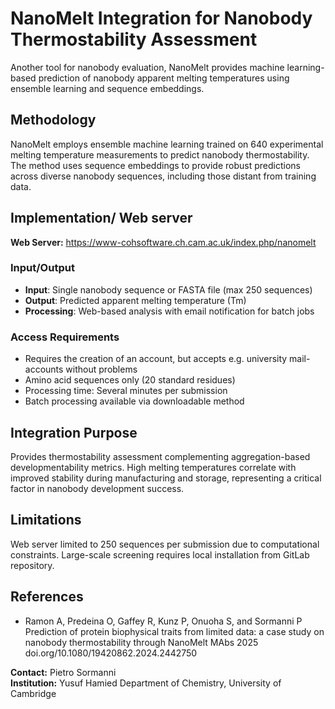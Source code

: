 # NanoMelt Integration for Nanobody Thermostability Assessment

Another tool for nanobody evaluation, NanoMelt provides machine learning-based prediction of nanobody apparent melting temperatures using ensemble learning and sequence embeddings.

## Methodology

NanoMelt employs ensemble machine learning trained on 640 experimental melting temperature measurements to predict nanobody thermostability. The method uses sequence embeddings to provide robust predictions across diverse nanobody sequences, including those distant from training data.

## Implementation/ Web server

**Web Server:** https://www-cohsoftware.ch.cam.ac.uk/index.php/nanomelt

### Input/Output
- **Input**: Single nanobody sequence or FASTA file (max 250 sequences)
- **Output**: Predicted apparent melting temperature (Tm)
- **Processing**: Web-based analysis with email notification for batch jobs

### Access Requirements
- Requires the creation of an account, but accepts e.g. university mail-accounts without problems
- Amino acid sequences only (20 standard residues)
- Processing time: Several minutes per submission
- Batch processing available via downloadable method

## Integration Purpose

Provides thermostability assessment complementing aggregation-based developmentability metrics. High melting temperatures correlate with improved stability during manufacturing and storage, representing a critical factor in nanobody development success.

## Limitations

Web server limited to 250 sequences per submission due to computational constraints. Large-scale screening requires local installation from GitLab repository.

## References

- Ramon A, Predeina O, Gaffey R, Kunz P, Onuoha S, and Sormanni P
Prediction of protein biophysical traits from limited data: a case study on nanobody thermostability through NanoMelt
MAbs 2025 doi.org/10.1080/19420862.2024.2442750

**Contact:** Pietro Sormanni  
**Institution:** Yusuf Hamied Department of Chemistry, University of Cambridge